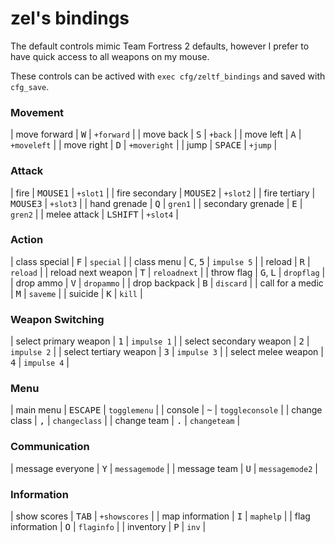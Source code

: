 # zel's bindings

The default controls mimic Team Fortress 2 defaults, however I prefer to have
quick access to all weapons on my mouse.

These controls can be actived with `exec cfg/zeltf_bindings` and saved with
`cfg_save`.


### Movement

| move forward | <kbd>W</kbd>     | `+forward`   |
| move back    | <kbd>S</kbd>     | `+back`      |
| move left    | <kbd>A</kbd>     | `+moveleft`  |
| move right   | <kbd>D</kbd>     | `+moveright` |
| jump         | <kbd>SPACE</kbd> | `+jump`      |


### Attack

| fire              | <kbd>MOUSE1</kbd> | `+slot1` |
| fire secondary    | <kbd>MOUSE2</kbd> | `+slot2` |
| fire tertiary     | <kbd>MOUSE3</kbd> | `+slot3` |
| hand grenade      | <kbd>Q</kbd>      | `gren1`  |
| secondary grenade | <kbd>E</kbd>      | `gren2`  |
| melee attack      | <kbd>LSHIFT</kbd> | `+slot4` |


### Action

| class special      | <kbd>F</kbd>               | `special`    |
| class menu         | <kbd>C</kbd>, <kbd>5</kbd> | `impulse 5`  |
| reload             | <kbd>R</kbd>               | `reload`     |
| reload next weapon | <kbd>T</kbd>               | `reloadnext` |
| throw flag         | <kbd>G</kbd>, <kbd>L</kbd> | `dropflag`   |
| drop ammo          | <kbd>V</kbd>               | `dropammo`   |
| drop backpack      | <kbd>B</kbd>               | `discard`    |
| call for a medic   | <kbd>M</kbd>               | `saveme`     |
| suicide            | <kbd>K</kbd>               | `kill`       |


### Weapon Switching

| select primary weapon   | <kbd>1</kbd>          | `impulse 1`  |
| select secondary weapon | <kbd>2</kbd>          | `impulse 2`  |
| select tertiary weapon  | <kbd>3</kbd>          | `impulse 3`  |
| select melee weapon     | <kbd>4</kbd>          | `impulse 4`  |


### Menu

| main menu    | <kbd>ESCAPE</kbd> | `togglemenu`    |
| console      | <kbd>~</kbd>      | `toggleconsole` |
| change class | <kbd>,</kbd>      | `changeclass`   |
| change team  | <kbd>.</kbd>      | `changeteam`    |


### Communication

| message everyone | <kbd>Y</kbd> | `messagemode`  |
| message team     | <kbd>U</kbd> | `messagemode2` |


### Information

| show scores      | <kbd>TAB</kbd> | `+showscores` |
| map information  | <kbd>I</kbd>   | `maphelp`     |
| flag information | <kbd>O</kbd>   | `flaginfo`    |
| inventory        | <kbd>P</kbd>   | `inv`         |
